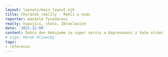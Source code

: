 ```yaml
---
layout: layouts/main_layout.njk
title: Churáček reality - Řekli o nnás
reporter: manželé Tyvodarovi
realty: kupující, chata, Zbraslavice
date: '2021-12-08'
content: Dobrý den dekujeme za super servis a doprovazeni z Vaše strány jsme moc rádi že jsou takove profesionálové jako jste Vy dekujim za skvělou spolupráce a za hezký domeček.ad se Vám daří a přejeme také vše ad se u Vas jen zlepšuje a ad jste štasna rodinka
# sign: Marek Hlinecký
tags: 
- reference
---
```

